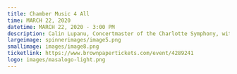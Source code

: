 ```yaml
---
title: Chamber Music 4 All
time: MARCH 22, 2020
datetime: MARCH 22, 2020 - 3:00 PM
description: Calin Lupanu, Concertmaster of the Charlotte Symphony, with Chamber Music 4 All instrumental ensemble in a program of favorite classical chamber music.
largeimage: spinnerimages/image5.png
smallimage: images/image8.png
ticketlink: https://www.brownpapertickets.com/event/4289241
logo: images/masalogo-light.png
---
```

